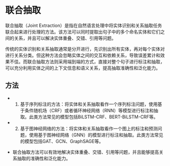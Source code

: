 # 联合抽取 
联合抽取（Joint Extraction）是指在自然语言处理中将实体识别和关系抽取任务联合起来进行处理的方法。该方法可以同时提取出句子中的多个命名实体和它们之间的关系，并且可以解决实体重叠、交错、引用等问题。

传统的实体识别和关系抽取通常是分开进行，先识别出所有实体，再对每个实体对进行关系分类。但这种方法会忽略实体之间的交互和依赖关系，导致误差累计和效果不佳。而联合抽取方法则采用端到端的方式，直接对整个句子进行标注和抽取，可以充分利用实体之间的上下文信息和语义关系，提高抽取准确性和泛化能力。

## 方法

- 1.  基于序列标注的方法：将实体和关系抽取看作一个序列标注问题，使用基于条件随机场（CRF）或者循环神经网络（RNN）等模型进行标注和抽取。此类方法常见的模型包括BiLSTM-CRF、BERT-BiLSTM-CRF等。
    
- 2.  基于图神经网络的方法：将实体和关系抽取看作一个图上的标注和预测问题，使用基于图神经网络（GNN）的模型进行标注和抽取。此类方法常见的模型包括GAT、GCN、GraphSAGE等。
    

- 联合抽取方法可以有效地解决实体重叠、交错、引用等问题，并且能够提高关系抽取的准确性和泛化能力。
